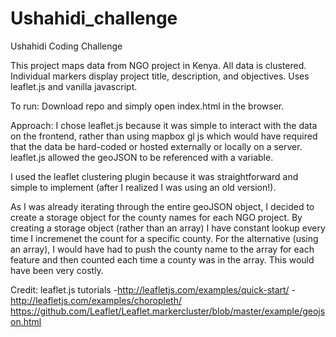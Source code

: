 # Ushahidi_challenge
Ushahidi Coding Challenge

This project maps data from NGO project in Kenya. All data is clustered. Individual markers display project title, description, and objectives.
Uses leaflet.js and vanilla javascript.

To run: Download repo and simply open index.html in the browser.

Approach:
I chose leaflet.js because it was simple to interact with the data on the frontend, rather than using mapbox gl js which would have required 
that the data be hard-coded or hosted externally or locally on a server. leaflet.js allowed the geoJSON to be referenced with a variable. 

I used the leaflet clustering plugin because it was straightforward and simple to implement (after I realized I was using an old version!).

As I was already iterating through the entire geoJSON object, I decided to create a storage object for the county names for each NGO project.
By creating a storage object (rather than an array) I have constant lookup every time I incremenet the count for a specific county. 
For the alternative (using an array), I would have had to push the county name to the array for each feature and then counted each time a county was in the array.
This would have been very costly.

Credit:
leaflet.js tutorials
-http://leafletjs.com/examples/quick-start/
-http://leafletjs.com/examples/choropleth/
https://github.com/Leaflet/Leaflet.markercluster/blob/master/example/geojson.html
